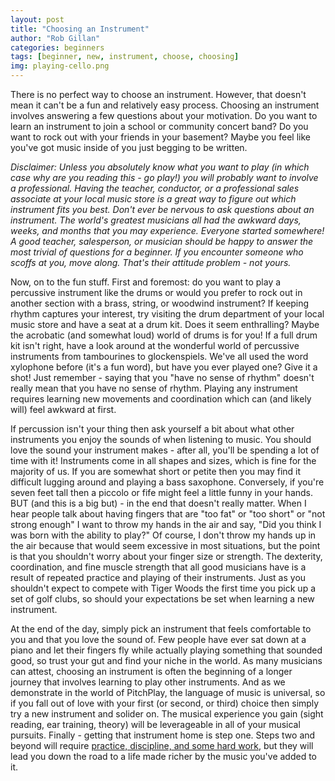 ```yaml
---
layout: post
title: "Choosing an Instrument"
author: "Rob Gillan"
categories: beginners
tags: [beginner, new, instrument, choose, choosing]
img: playing-cello.png
---
```

There is no perfect way to choose an instrument. However, that doesn't mean it can't be a fun and relatively easy process. Choosing an instrument involves answering a few questions about your motivation. Do you want to learn an instrument to join a school or community concert band? Do you want to rock out with your friends in your basement? Maybe you feel like you've got music inside of you just begging to be written.

*Disclaimer: Unless you absolutely know what you want to play (in which case why are you reading this - go play!) you will probably want to involve a professional. Having the teacher, conductor, or a professional sales associate at your local music store is a great way to figure out which instrument fits you best. Don't ever be nervous to ask questions about an instrument. The world's greatest musicians all had the awkward days, weeks, and months that you may experience. Everyone started somewhere! A good teacher, salesperson, or musician should be happy to answer the most trivial of questions for a beginner. If you encounter someone who scoffs at you, move along. That's their attitude problem - not yours.*

Now, on to the fun stuff. First and foremost: do you want to play a percussive instrument like the drums or would you prefer to rock out in another section with a brass, string, or woodwind instrument? If keeping rhythm captures your interest, try visiting the drum department of your local music store and have a seat at a drum kit. Does it seem enthralling? Maybe the acrobatic (and somewhat loud) world of drums is for you! If a full drum kit isn't right, have a look around at the wonderful world of percussive instruments from tambourines to glockenspiels. We've all used the word xylophone before (it's a fun word), but have you ever played one? Give it a shot! Just remember - saying that you "have no sense of rhythm" doesn't really mean that you have no sense of rhythm. Playing any instrument requires learning new movements and coordination which can (and likely will) feel awkward at first.

If percussion isn't your thing then ask yourself a bit about what other instruments you enjoy the sounds of when listening to music. You should love the sound your instrument makes - after all, you'll be spending a lot of time with it! Instruments come in all shapes and sizes, which is fine for the majority of us. If you are somewhat short or petite then you may find it difficult lugging around and playing a bass saxophone. Conversely, if you're seven feet tall then a piccolo or fife might feel a little funny in your hands. BUT (and this is a big but) - in the end that doesn't really matter. When I hear people talk about having fingers that are "too fat" or "too short" or "not strong enough" I want to throw my hands in the air and say, "Did you think I was born with the ability to play?" Of course, I don't throw my hands up in the air because that would seem excessive in most situations, but the point is that you shouldn't worry about your finger size or strength. The dexterity, coordination, and fine muscle strength that all good musicians have is a result of repeated practice and playing of their instruments. Just as you shouldn't expect to compete with Tiger Woods the first time you pick up a set of golf clubs, so should your expectations be set when learning a new instrument.

At the end of the day, simply pick an instrument that feels comfortable to you and that you love the sound of. Few people have ever sat down at a piano and let their fingers fly while actually playing something that sounded good, so trust your gut and find your niche in the world. As many musicians can attest, choosing an instrument is often the beginning of a longer journey that involves learning to play other instruments. And as we demonstrate in the world of PitchPlay, the language of music is universal, so if you fall out of love with your first (or second, or third) choice then simply try a new instrument and solider on. The musical experience you gain (sight reading, ear training, theory) will be leverageable in all of your musical pursuits.
Finally - getting that instrument home is step one. Steps two and beyond will require ﻿[practice, discipline, and some hard work], but they will lead you down the road to a life made richer by the music you've added to it.

[practice, discipline, and some hard work]: https://pitchplay.io/?utm_source=ppblog
